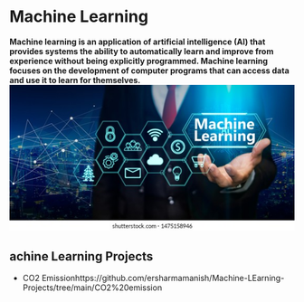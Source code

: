 # Machine Learning
**Machine learning is an application of artificial intelligence (AI) that provides systems the ability to automatically learn and improve from experience without being explicitly programmed. Machine learning focuses on the development of computer programs that can access data and use it to learn for themselves.**
[![Machine Learning](https://github.com/ersharmamanish/Machine-LEarning-Projects/blob/main/Images/aiartificial-intelligence-machine-learning-concept-260nw-1475158946.jpg "Machine Learning")](http://https://github.com/ersharmamanish/Machine-LEarning-Projects/blob/main/Images/aiartificial-intelligence-machine-learning-concept-260nw-1475158946.jpg "Machine Learning")

## achine Learning Projects
- CO2 Emissionhttps://github.com/ersharmamanish/Machine-LEarning-Projects/tree/main/CO2%20emission

